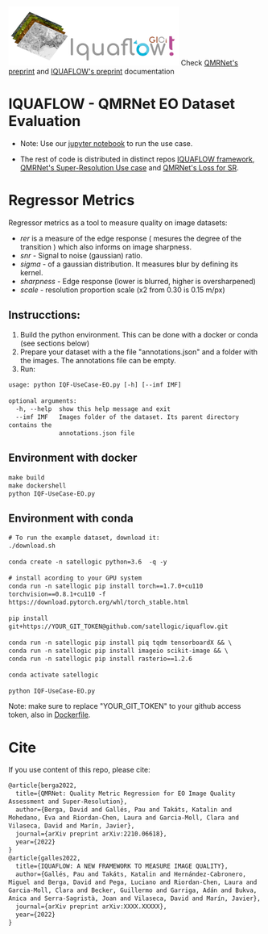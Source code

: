 ![](https://github.com/satellogic/iquaflow/blob/main/docs/source/iquaflow_logo_mini.png)
Check [QMRNet's preprint](https://arxiv.org/abs/2210.06618) and [IQUAFLOW's preprint](https://arxiv.org/abs/2210.13269) documentation

# IQUAFLOW - QMRNet EO Dataset Evaluation

- Note: Use our [jupyter notebook](IQF-UseCase-EO.ipynb) to run the use case.

- The rest of code is distributed in distinct repos [IQUAFLOW framework](https://github.com/satellogic/iquaflow), [QMRNet's Super-Resolution Use case](https://github.com/dberga/iquaflow-qmr-sisr) and [QMRNet's Loss for SR](https://github.com/dberga/iquaflow-qmr-loss).

# Regressor Metrics

Regressor metrics as a tool to measure quality on image datasets:

 - *rer* is a measure of the edge response ( mesures the degree of the transition ) which also informs on image sharpness.
 - *snr* - Signal to noise (gaussian) ratio.
 - *sigma* - of a gaussian distribution. It measures blur by defining its kernel.
 - *sharpness* - Edge response (lower is blurred, higher is oversharpened)
 - *scale* - resolution proportion scale (x2 from 0.30 is 0.15 m/px)

## Instrucctions:

1. Build the python environment. This can be done with a docker or conda (see sections below)
2. Prepare your dataset with a the file "annotations.json" and a folder with the images. The annotations file can be empty.
3. Run:
```
usage: python IQF-UseCase-EO.py [-h] [--imf IMF]

optional arguments:
  -h, --help  show this help message and exit
  --imf IMF   Images folder of the dataset. Its parent directory contains the
              annotations.json file
```

## Environment with docker
```
make build
make dockershell
python IQF-UseCase-EO.py
```
## Environment with conda

```
# To run the example dataset, download it:
./download.sh

conda create -n satellogic python=3.6  -q -y

# install acording to your GPU system
conda run -n satellogic pip install torch==1.7.0+cu110 torchvision==0.8.1+cu110 -f https://download.pytorch.org/whl/torch_stable.html

pip install git+https://YOUR_GIT_TOKEN@github.com/satellogic/iquaflow.git

conda run -n satellogic pip install piq tqdm tensorboardX && \
conda run -n satellogic pip install imageio scikit-image && \
conda run -n satellogic pip install rasterio==1.2.6

conda activate satellogic

python IQF-UseCase-EO.py

```
Note: make sure to replace "YOUR_GIT_TOKEN" to your github access token, also in [Dockerfile](Dockerfile).

# Cite

If you use content of this repo, please cite:

```
@article{berga2022,
  title={QMRNet: Quality Metric Regression for EO Image Quality Assessment and Super-Resolution},
  author={Berga, David and Gallés, Pau and Takáts, Katalin and Mohedano, Eva and Riordan-Chen, Laura and Garcia-Moll, Clara and Vilaseca, David and Marín, Javier},
  journal={arXiv preprint arXiv:2210.06618},
  year={2022}
}
@article{galles2022,
  title={IQUAFLOW: A NEW FRAMEWORK TO MEASURE IMAGE QUALITY},
  author={Gallés, Pau and Takáts, Katalin and Hernández-Cabronero, Miguel and Berga, David and Pega, Luciano and Riordan-Chen, Laura and Garcia-Moll, Clara and Becker, Guillermo and Garriga, Adán and Bukva, Anica and Serra-Sagristà, Joan and Vilaseca, David and Marín, Javier},
  journal={arXiv preprint arXiv:XXXX.XXXXX},
  year={2022}
}
```
